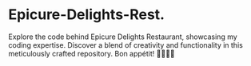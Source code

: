 # Epicure-Delights-Rest.
Explore the code behind Epicure Delights Restaurant, showcasing my coding expertise. Discover a blend of creativity and functionality in this meticulously crafted repository. Bon appétit! 🍷🍲👨‍🍳
